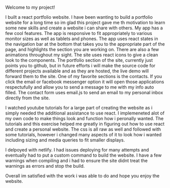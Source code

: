 Welcome to my project!

I built a react portfolio website. I have been wanting to build a portfolio website for a long time so im glad this project gave me th motivation to learn some new skills and create a website i can share with others. 
My app has a few cool features. The app is responsive to fit appropriately to various monitor sizes as well as tablets and phones. 
The app uses react states in the navigation bar at the bottom that takes you to the appropriate part of the page, and highlights the section you are working on.
There are also a few animations throughout my sight.
The site uses react icons to give a clean look to the components.
The portfolio section of the site, currently just points you to github, but in future efforts i will make the source code for different projects available and as they are hosted, the live demo will forward them to the site.
One of my favorite sections is the contacts. If you click the email or facebook messenger option it will open those applications respectufully and allow you to send a message to me with my info auto filled. The contact form uses email.js to send an email to my personal inbox directly from the site.

I watched youtube tutorials for a large part of creating the website as i simply needed the additional assistance to use react. I implemeneted alot of my own code to make things look and function how i peronally wanted. The tutorials and this exercise helped me greatly in figuring out how to use react and create a personal website. The css is all raw as well and followed with some tutorials, however i changed many aspects of it to look how i wanted including sizing and media queries to fit smaller displays.

I delpoyed with netlify. I had issues deploying for many attempts and eventually had to put a custom command to build the website. I have a few warnings when compiling and i had to ensure the site didnt treat the warnings as errors and stop the build. 

Overall im satisfied with the work i was able to do and hope you enjoy the website.
